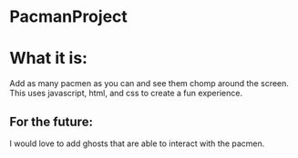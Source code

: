 # PacmanProject<br>
<h1> 
  What it is:
  </h1>
<body>
Add as many pacmen as you can and see them chomp around the screen.
This uses javascript, html, and css to create a fun experience.
  </body>
  
 <h2>
  For the future: 
</h2>
 
<body>
  I would love to add ghosts that are able to interact with the pacmen.
  </body>
